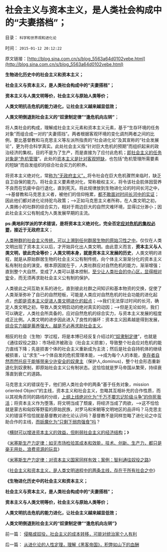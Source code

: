 # 社会主义与资本主义，是人类社会构成中的“夫妻搭档”；

目录： `科学和世界观和进化论` 

时间： `2015-01-12 20:12:22` 

原文链接：[http://blog.sina.com.cn/s/blog_5563a64d0102vebe.html](http://blog.sina.com.cn/s/blog_5563a64d0102vebe.html)

**生物进化历史中的社会主义和资本主义；**

**社会主义与资本主义，是人类社会构成中的“夫妻搭档”；**

**资本主义与人类文明等价，社会主义与原始人类等价；**

**人类文明抗击危机的能力进化，让社会主义越来越显低效；**

**人类文明倒退到社会主义的“奴隶制定律”“逢危机向左转”**；

将人类社会的构成，理解成社会主义元素和资本主义元素，基于“生存环境的任务对象”而组合成一对的“夫妻搭挡”。两者根据客观环境的变化调剂两者之间的比例，要比基督教和马克思主义等左派所指责的“社会进化论”及其宣称的“社会发展论”，更为符合科学真实。此处社会主义指“针对巨大危机的预期”而组织起来的政治经济的集权。目的不是为了生产，而是直接为了应付此危机；[即社会主义的任务对象是“危机管理](../../../2014/5/29/“国家为什么不管”的合理性和传统的概念模糊.md)”。此处的[资本主义是针对客观短缺](../../../2013/3/9/资本主义的“替代发现”创新机理，社会主义无法具备.md)，也包括“危机管理所需要素的短缺”而自发组织的综合社会实力的积养。

将资本主义绝对化，常[称为“无政府主义”，](../../../2013/1/4/灾害损失，危机成本，危机管理成本，经济学让政治哲学滚蛋.md)将令社会在巨大危机骤然来临时，缺乏自卫自保的能力。将社会主义要素绝对化，常称极权主义，将令该社会肌体因营养不良而在饥疲中自行退化，直到死灭。将此规律放到生物进化论的时间长河之中，——>基督教和马克思主义者，被他们的信仰拖累，[都不敢面对时间长河中的实证](../../../2012/12/12/进化论分类物种，社会进化论研究生物合作方式；.md)；因此他们都对进化论持驼鸟政策；——>正如马克思主义者所称，在人类文明之初，人类微小的社群的综合实力，相对于周边巨大的自然灾难环境，显得过分渺小；因此社会主义公有制成为人类发展早期的主流。

**ps:奥地利学派的学术错误，是将资本主义绝对化，完全否定[应对危机的集权必要](../../../2013/1/4/中国古典的资本主义思想；经济衍生政治的关键环节；.md)，接近于无政府主义**；

[人类种群的社会主义传统，可以上溯到任何群居生物的原始习性之中](../../../2010/1/19/原始人类社会具有公有制和私有制的双重性.md)。仅仅在人类文明出现了资本主义以后，才开始异化出人类文明。由此意义而言，**资本主义与人类文明，彼此完全等价；人类文明本身，就是资本主义发展的历史**，人类文明的进程，就是从原始群居生物的社会主义公有制传统，向个体主义渐渐分化的资本主义私有制社会的演变。根本原因就在于，人类社群应对自然危机的能力，渐渐增强；直到整个大自然，变成了人类可以基本控制，[至少让人类社会的中心区，显得相对安](../../../2009/12/23/为什么说中美共同的利益远远大于对抗.md)全，而无须再求助社会主义公有制的保护。

人类彼此之间互助关系的进化，直到彼此社群之间知识和基本物资的交换，促使了人类渐渐弥补了自已的自然短板，可能是人类应对自然危机的社会功能的进化起点，[也即是资本主义促进人类文明进化的起点](../../../2010/8/8/近2500年是公有制瓦解的历史.md)；——>我们无法穿过时间的长河，确定人类文明之初，导致人类文明启动的绝对真实的动因；——>但是无论如何，我们可以确定，人类社会所具备的，应对自然危机的综合实力，与资本主义发展的程度成正比例。人类文明的进步因此进入了良性的循环：资本主义因素越是得到发展，[综合实力越是蓄养强大，越是不必再求助社会主义](../../../2013/6/5/竭泽而渔的理论自信，杀鸡取卵的回光返照.md)。

相反的社会（生物）学过程，将是本博已经反复介绍过的[“奴隶制定律](../../../2013/11/8/奴隶制定律，奴隶制与市场经济的互逆.md)”，也就是《通往奴役之路》：市场经济被政治（社会主义损害），导致整个社会应对危机的能力直线下降；先是损害个体的社会主义重新成为主流；然后是社会自持机体的继续被损害，让“求生”——>个体自发的危机管理本能，——>成为每个人的本能，[幸存者自然而然托庇于能够带来少许安全的奴隶主](../../../2014/9/13/奴隶制定律，永远是“先有甘愿做奴隶的贱人”才有奴隶制.md)（保护人,dominus)，整个社会形态重新退化到奴隶制，即原始社会主义公有制状态。这恰恰就是罗马帝国从繁荣，持续衰落直到衰亡的道路。

马克思主义的错误在于，他们把人类社会中的两条“基于任务对象，mission oriented
Object”的主线，资本主义和社会主义，忽略其互相补充的合作性质，而以其视角否同的路线的分歧，[上纲上线绝对化为“千万不要忘记阶级斗争”的你死我活](../../../2010/2/3/“斗争哲学”取代“务实合作”的传统文化.md)；将资本主义作为堕落，将文明当成了颓废，将经济当成了肉欲，——>这不恰恰就是蒙古和匈奴等野蛮的原始民族，对罗马和宋朝等文明地区的品评吗？马克思主义的错误不恰恰就是基督教对进化论认识吗？基督教不是同样忽略了进化论之中互助合作的主线，[而妖魔化为“只剩下弱肉强食”吗](../../../2010/2/2/炮轰进化论.md)？

《[横财可以增进资本主义的效益，但削弱社会主义的经济结构](../../../2014/12/28/石油横财是资本主义的甜品，对社会主义是毒药.md)**；**》

《[米塞斯生产力定律：如无市场检验其成本和效能，技术、创新、生产力，都只是毫无用处，浪费资源的玩具](../../../2015/1/3/米塞斯生产力定律：社会主义生产无用论.md)》

《[米塞斯生产力定律：对资本主义国家同样有效；案例：智利通往奴役之路](../../../2015/1/6/智利的案例，米塞斯生产力定律对资本主义国家同样有效.md)》

《[社会主义和资本主义，是人类文明进程中的两条主线，存在于所有社会之中](../../../2015/1/8/社会主义应对严重危机；资本主义蓄养综合国力；.md)》

**《生物进化历史中的社会主义和资本主义；**

**社会主义与资本主义，是人类社会构成中的“夫妻搭档”；**

**资本主义与人类文明等价，社会主义与原始人类等价；**

**人类文明抗击危机的能力进化，让社会主义越来越显低效；**

**人类文明倒退到社会主义的“奴隶制定律”“逢危机向左转”》**

前一篇： [侵略或奴役，社会主义的成本转移，可能对统治家个人有利](../../../2015/1/15/侵略或奴役，社会主义的成本转移，可能对统治家个人有利.md)

后一篇： [从进化论的人性定理，理解《黑客帝国》，积弊如山下的血酬](../../../2015/1/5/从进化论的人性定理，理解《黑客帝国》，积弊如山下的血酬.md)

